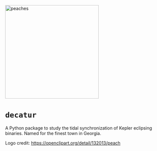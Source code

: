 <img src="https://github.com/jlurie/decatur/blob/master/peaches.png" alt="peaches" width="300"/>


# `decatur`

A Python package to study the tidal synchronization of Kepler eclipsing binaries. Named for the finest town in Georgia.

Logo credit: https://openclipart.org/detail/132013/peach
